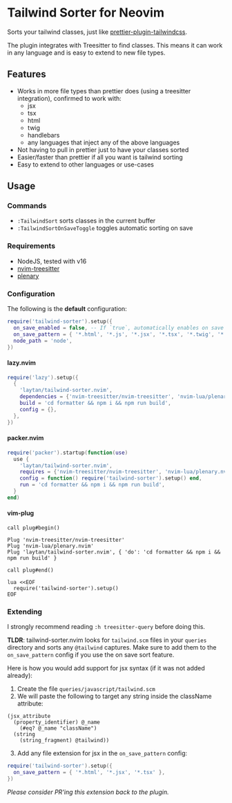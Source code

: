 # Tailwind Sorter for Neovim

Sorts your tailwind classes, just like
[prettier-plugin-tailwindcss](https://github.com/tailwindlabs/prettier-plugin-tailwindcss).

The plugin integrates with Treesitter to find classes. This means it can work in
any language and is easy to extend to new file types.

## Features

- Works in more file types than prettier does (using a treesitter integration),
  confirmed to work with:
  - jsx
  - tsx
  - html
  - twig
  - handlebars
  - any languages that inject any of the above languages
- Not having to pull in prettier just to have your classes sorted
- Easier/faster than prettier if all you want is tailwind sorting
- Easy to extend to other languages or use-cases

## Usage

### Commands

- `:TailwindSort` sorts classes in the current buffer
- `:TailwindSortOnSaveToggle` toggles automatic sorting on save

### Requirements

- NodeJS, tested with v16
- [nvim-treesitter](https://github.com/nvim-treesitter/nvim-treesitter)
- [plenary](https://github.com/nvim-lua/plenary.nvim)

### Configuration

The following is the **default** configuration:

```lua
require('tailwind-sorter').setup({
  on_save_enabled = false, -- If `true`, automatically enables on save sorting.
  on_save_pattern = { '*.html', '*.js', '*.jsx', '*.tsx', '*.twig', '*.hbs', '*.php' }, -- The file patterns to watch and sort.
  node_path = 'node',
})
```

#### lazy.nvim

```lua
require('lazy').setup({
  {
    'laytan/tailwind-sorter.nvim',
    dependencies = {'nvim-treesitter/nvim-treesitter', 'nvim-lua/plenary.nvim'},
    build = 'cd formatter && npm i && npm run build',
    config = {},
  },
})
```

#### packer.nvim

```lua
require('packer').startup(function(use)
  use {
    'laytan/tailwind-sorter.nvim',
    requires = {'nvim-treesitter/nvim-treesitter', 'nvim-lua/plenary.nvim'},
    config = function() require('tailwind-sorter').setup() end,
    run = 'cd formatter && npm i && npm run build',
  }
end)
```

#### vim-plug

```vim
call plug#begin()

Plug 'nvim-treesitter/nvim-treesitter'
Plug 'nvim-lua/plenary.nvim'
Plug 'laytan/tailwind-sorter.nvim', { 'do': 'cd formatter && npm i && npm run build' }

call plug#end()

lua <<EOF
  require('tailwind-sorter').setup()
EOF
```

### Extending

I strongly recommend reading `:h treesitter-query` before doing this.

**TLDR**: tailwind-sorter.nvim looks for `tailwind.scm` files in your `queries`
directory and sorts any `@tailwind` captures. Make sure to add them to the
`on_save_pattern` config if you use the on save sort feature.

Here is how you would add support for jsx syntax (if it was not added already):

1. Create the file `queries/javascript/tailwind.scm`
2. We will paste the following to target any string inside the className
   attribute:

```query
(jsx_attribute
  (property_identifier) @_name
    (#eq? @_name "className")
  (string
    (string_fragment) @tailwind))
```

3. Add any file extension for jsx in the `on_save_pattern` config:

```lua
require('tailwind-sorter').setup({
  on_save_pattern = { '*.html', '*.jsx', '*.tsx' },
})
```

_Please consider PR'ing this extension back to the plugin._
